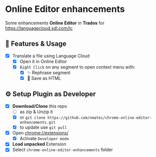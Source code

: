 # Online Editor enhancements

Some enhancements **Online Editor** in **Trados** for https://languagecloud.sdl.com/lc

## 💠 Features & Usage

- [x] Translate a file using Language Cloud
  - [x] Open it in Online Editor
  - [x] `Right Click` on any segment to open context menu with:
    - [x] ✨ Rephrase segment
    - [x] 📩 Save as HTML

## ⚙ Setup Plugin as Developer

- [x] **Download/Clone** this repo
    - [ ] as zip & Unzip it
    - [x] or `git clone https://github.com/nmatei/chrome-online-editor-enhancements.git`
    - [x] to update use `git pull`
- [x] Open [chrome://extensions/](chrome://extensions/)
    - [x] Activate `Developer mode`
- [x] **Load unpacked** Extension
- [x] Select `chrome-online-editor-enhancements` folder
